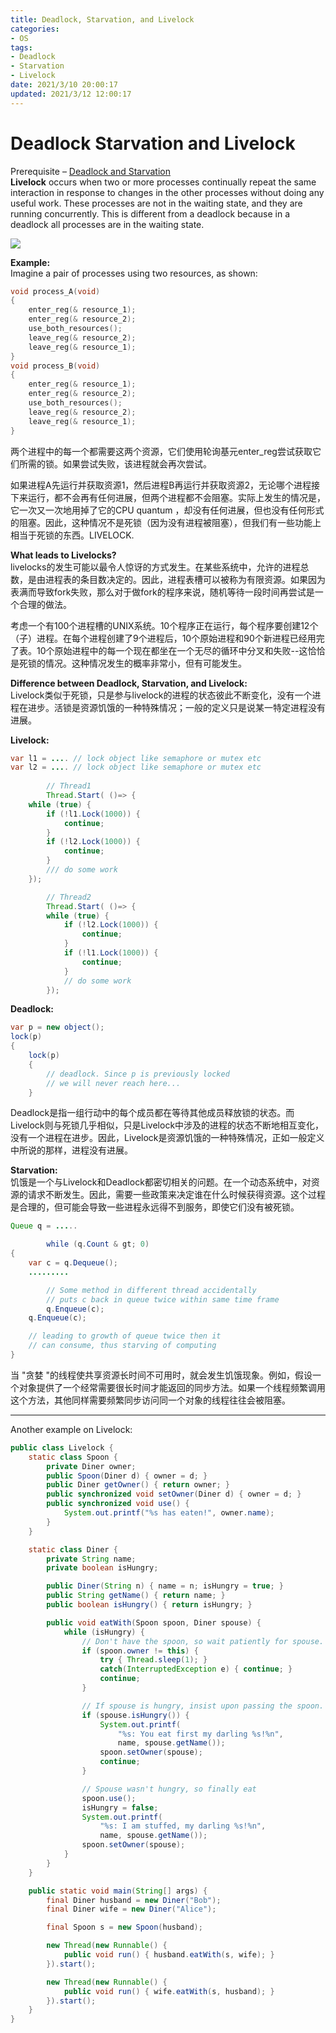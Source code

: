 ```yaml
---
title: Deadlock, Starvation, and Livelock
categories:
- OS
tags:
- Deadlock
- Starvation
- Livelock
date: 2021/3/10 20:00:17
updated: 2021/3/12 12:00:17
---
```


# Deadlock Starvation and Livelock

Prerequisite – [Deadlock and Starvation](https://www.geeksforgeeks.org/deadlock-starvation-java/)  
**Livelock** occurs when two or more processes continually repeat the same interaction in response to changes in the other processes without doing any useful work. These processes are not in the waiting state, and they are running concurrently. This is different from a deadlock because in a deadlock all processes are in the waiting state.

![](https://gitee.com/gaoyi-ai/image-bed/raw/master/images/aaa-1.png)

**Example:**  
Imagine a pair of processes using two resources, as shown:

```cpp
void process_A(void) 
{ 
	enter_reg(& resource_1); 
	enter_reg(& resource_2); 
	use_both_resources(); 
	leave_reg(& resource_2); 
	leave_reg(& resource_1); 
} 
void process_B(void) 
{ 
	enter_reg(& resource_1); 
	enter_reg(& resource_2); 
	use_both_resources(); 
	leave_reg(& resource_2); 
	leave_reg(& resource_1); 
} 
```

两个进程中的每一个都需要这两个资源，它们使用轮询基元enter_reg尝试获取它们所需的锁。如果尝试失败，该进程就会再次尝试。

如果进程A先运行并获取资源1，然后进程B再运行并获取资源2，无论哪个进程接下来运行，都不会再有任何进展，但两个进程都不会阻塞。实际上发生的情况是，它一次又一次地用掉了它的CPU quantum ，却没有任何进展，但也没有任何形式的阻塞。因此，这种情况不是死锁（因为没有进程被阻塞），但我们有一些功能上相当于死锁的东西。LIVELOCK.

**What leads to Livelocks?**  
livelocks的发生可能以最令人惊讶的方式发生。在某些系统中，允许的进程总数，是由进程表的条目数决定的。因此，进程表槽可以被称为有限资源。如果因为表满而导致fork失败，那么对于做fork的程序来说，随机等待一段时间再尝试是一个合理的做法。

考虑一个有100个进程槽的UNIX系统。10个程序正在运行，每个程序要创建12个（子）进程。在每个进程创建了9个进程后，10个原始进程和90个新进程已经用完了表。10个原始进程中的每一个现在都坐在一个无尽的循环中分叉和失败--这恰恰是死锁的情况。这种情况发生的概率非常小，但有可能发生。

**Difference between Deadlock, Starvation, and Livelock:**  
Livelock类似于死锁，只是参与livelock的进程的状态彼此不断变化，没有一个进程在进步。活锁是资源饥饿的一种特殊情况；一般的定义只是说某一特定进程没有进展。

**Livelock:**

```java
var l1 = .... // lock object like semaphore or mutex etc 
var l2 = .... // lock object like semaphore or mutex etc 
	
		// Thread1 
		Thread.Start( ()=> { 
	while (true) { 
		if (!l1.Lock(1000)) { 
			continue; 
		} 
		if (!l2.Lock(1000)) { 
			continue; 
		} 
		/// do some work 
	}); 

		// Thread2 
		Thread.Start( ()=> { 	
		while (true) { 		
			if (!l2.Lock(1000)) { 
				continue; 
			} 		
			if (!l1.Lock(1000)) { 
				continue; 
			} 
			// do some work 
		}); 
```

**Deadlock:**

```java
var p = new object(); 
lock(p) 
{ 
	lock(p) 
	{ 
		// deadlock. Since p is previously locked 
		// we will never reach here... 
	} 
```

Deadlock是指一组行动中的每个成员都在等待其他成员释放锁的状态。而Livelock则与死锁几乎相似，只是Livelock中涉及的进程的状态不断地相互变化，没有一个进程在进步。因此，Livelock是资源饥饿的一种特殊情况，正如一般定义中所说的那样，进程没有进展。

**Starvation:**  
饥饿是一个与Livelock和Deadlock都密切相关的问题。在一个动态系统中，对资源的请求不断发生。因此，需要一些政策来决定谁在什么时候获得资源。这个过程是合理的，但可能会导致一些进程永远得不到服务，即使它们没有被死锁。

```java
Queue q = ..... 

		while (q.Count & gt; 0) 
{ 
	var c = q.Dequeue(); 
	......... 

		// Some method in different thread accidentally 
		// puts c back in queue twice within same time frame 
		q.Enqueue(c); 
	q.Enqueue(c); 

	// leading to growth of queue twice then it 
	// can consume, thus starving of computing 
} 
```

当 "贪婪 "的线程使共享资源长时间不可用时，就会发生饥饿现象。例如，假设一个对象提供了一个经常需要很长时间才能返回的同步方法。如果一个线程频繁调用这个方法，其他同样需要频繁同步访问同一个对象的线程往往会被阻塞。

---

Another example on Livelock:

```java
public class Livelock {
    static class Spoon {
        private Diner owner;
        public Spoon(Diner d) { owner = d; }
        public Diner getOwner() { return owner; }
        public synchronized void setOwner(Diner d) { owner = d; }
        public synchronized void use() { 
            System.out.printf("%s has eaten!", owner.name); 
        }
    }

    static class Diner {
        private String name;
        private boolean isHungry;

        public Diner(String n) { name = n; isHungry = true; }       
        public String getName() { return name; }
        public boolean isHungry() { return isHungry; }

        public void eatWith(Spoon spoon, Diner spouse) {
            while (isHungry) {
                // Don't have the spoon, so wait patiently for spouse.
                if (spoon.owner != this) {
                    try { Thread.sleep(1); } 
                    catch(InterruptedException e) { continue; }
                    continue;
                }                       

                // If spouse is hungry, insist upon passing the spoon.
                if (spouse.isHungry()) {                    
                    System.out.printf(
                        "%s: You eat first my darling %s!%n", 
                        name, spouse.getName());
                    spoon.setOwner(spouse);
                    continue;
                }

                // Spouse wasn't hungry, so finally eat
                spoon.use();
                isHungry = false;               
                System.out.printf(
                    "%s: I am stuffed, my darling %s!%n", 
                    name, spouse.getName());                
                spoon.setOwner(spouse);
            }
        }
    }

    public static void main(String[] args) {
        final Diner husband = new Diner("Bob");
        final Diner wife = new Diner("Alice");

        final Spoon s = new Spoon(husband);

        new Thread(new Runnable() { 
            public void run() { husband.eatWith(s, wife); }   
        }).start();

        new Thread(new Runnable() { 
            public void run() { wife.eatWith(s, husband); } 
        }).start();
    }
}
```